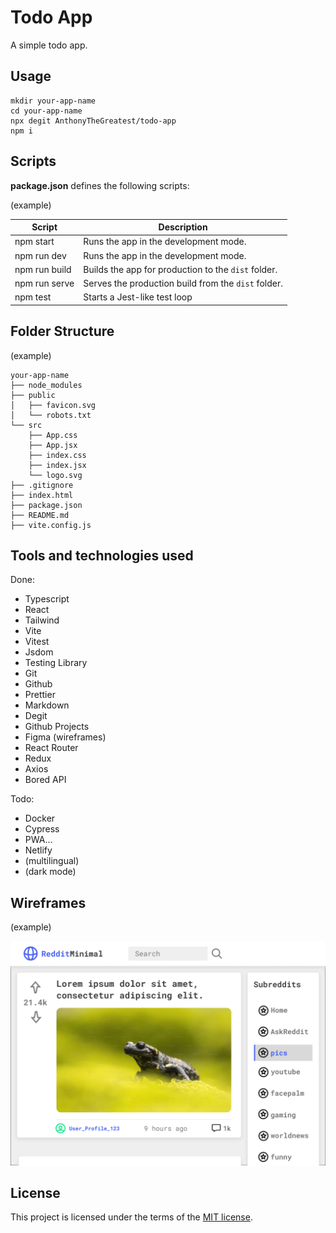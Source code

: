 # Todo App

A simple todo app.

## Usage

```
mkdir your-app-name
cd your-app-name
npx degit AnthonyTheGreatest/todo-app
npm i
```

## Scripts

**package.json** defines the following scripts:

(example)

| Script        | Description                                         |
| ------------- | --------------------------------------------------- |
| npm start     | Runs the app in the development mode.               |
| npm run dev   | Runs the app in the development mode.               |
| npm run build | Builds the app for production to the `dist` folder. |
| npm run serve | Serves the production build from the `dist` folder. |
| npm test      | Starts a Jest-like test loop                        |

## Folder Structure

(example)

```
your-app-name
├── node_modules
├── public
│   ├── favicon.svg
│   └── robots.txt
└── src
    ├── App.css
    ├── App.jsx
    ├── index.css
    ├── index.jsx
    └── logo.svg
├── .gitignore
├── index.html
├── package.json
├── README.md
├── vite.config.js
```

## Tools and technologies used

Done:

- Typescript
- React
- Tailwind
- Vite
- Vitest
- Jsdom
- Testing Library
- Git
- Github
- Prettier
- Markdown
- Degit
- Github Projects
- Figma (wireframes)
- React Router
- Redux
- Axios
- Bored API

Todo:

- Docker
- Cypress
- PWA...
- Netlify
- (multilingual)
- (dark mode)

## Wireframes

(example)

![Example Wireframe](./public/Desktop%20-%201.png)

## License

This project is licensed under the terms of the [MIT license](./LICENSE).

